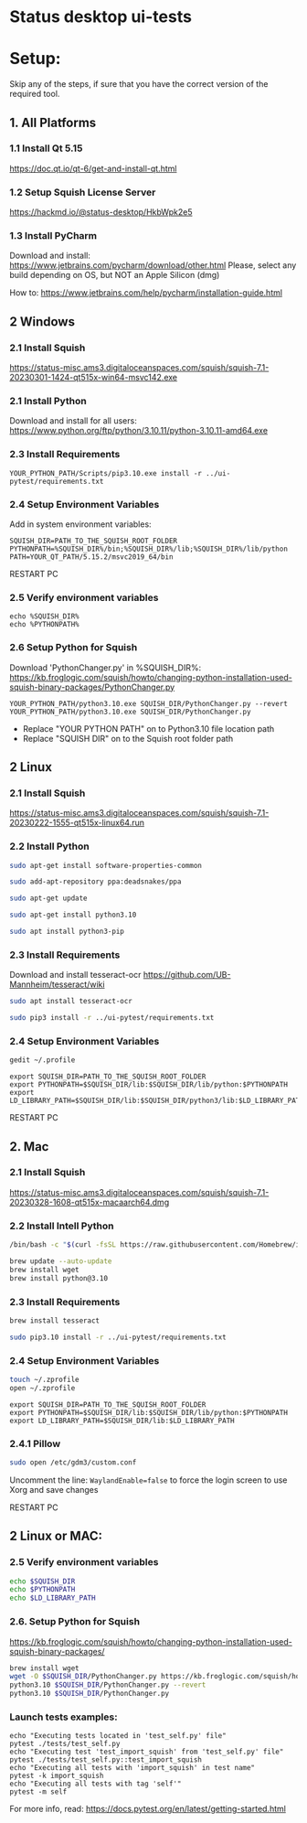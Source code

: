 # Status desktop ui-tests

# Setup:
Skip any of the steps, if sure that you have the correct version of the required tool.
## 1. All Platforms
### 1.1 Install Qt 5.15
https://doc.qt.io/qt-6/get-and-install-qt.html
### 1.2 Setup Squish License Server
https://hackmd.io/@status-desktop/HkbWpk2e5
### 1.3 Install PyCharm
Download and install:
https://www.jetbrains.com/pycharm/download/other.html
Please, select any build depending on OS, but NOT an Apple Silicon (dmg)

How to: https://www.jetbrains.com/help/pycharm/installation-guide.html

## 2 Windows
### 2.1 Install Squish
https://status-misc.ams3.digitaloceanspaces.com/squish/squish-7.1-20230301-1424-qt515x-win64-msvc142.exe
### 2.1 Install Python
Download and install for all users: https://www.python.org/ftp/python/3.10.11/python-3.10.11-amd64.exe
### 2.3 Install Requirements
```
YOUR_PYTHON_PATH/Scripts/pip3.10.exe install -r ../ui-pytest/requirements.txt
```
### 2.4 Setup Environment Variables
Add in system environment variables:
```
SQUISH_DIR=PATH_TO_THE_SQUISH_ROOT_FOLDER
PYTHONPATH=%SQUISH_DIR%/bin;%SQUISH_DIR%/lib;%SQUISH_DIR%/lib/python
PATH=YOUR_QT_PATH/5.15.2/msvc2019_64/bin
```
RESTART PC
### 2.5 Verify environment variables
```
echo %SQUISH_DIR%
echo %PYTHONPATH%
```
### 2.6 Setup Python for Squish
Download 'PythonChanger.py' in %SQUISH_DIR%: 
https://kb.froglogic.com/squish/howto/changing-python-installation-used-squish-binary-packages/PythonChanger.py
```
YOUR_PYTHON_PATH/python3.10.exe SQUISH_DIR/PythonChanger.py --revert
YOUR_PYTHON_PATH/python3.10.exe SQUISH_DIR/PythonChanger.py
```
- Replace "YOUR PYTHON PATH" on to Python3.10 file location path 
- Replace "SQUISH DIR" on to the Squish root folder path


## 2 Linux
### 2.1 Install Squish
https://status-misc.ams3.digitaloceanspaces.com/squish/squish-7.1-20230222-1555-qt515x-linux64.run
### 2.2 Install Python
```bash
sudo apt-get install software-properties-common
```
```bash
sudo add-apt-repository ppa:deadsnakes/ppa
```
```bash
sudo apt-get update
```
```bash
sudo apt-get install python3.10
```
```bash
sudo apt install python3-pip
```
### 2.3 Install Requirements
Download and install tesseract-ocr https://github.com/UB-Mannheim/tesseract/wiki
```bash
sudo apt install tesseract-ocr
```
```bash
sudo pip3 install -r ../ui-pytest/requirements.txt
```
### 2.4 Setup Environment Variables
```bash
gedit ~/.profile
```
```
export SQUISH_DIR=PATH_TO_THE_SQUISH_ROOT_FOLDER
export PYTHONPATH=$SQUISH_DIR/lib:$SQUISH_DIR/lib/python:$PYTHONPATH
export LD_LIBRARY_PATH=$SQUISH_DIR/lib:$SQUISH_DIR/python3/lib:$LD_LIBRARY_PATH
```
RESTART PC

## 2. Mac
### 2.1 Install Squish
https://status-misc.ams3.digitaloceanspaces.com/squish/squish-7.1-20230328-1608-qt515x-macaarch64.dmg
### 2.2 Install Intell Python
```bash
/bin/bash -c "$(curl -fsSL https://raw.githubusercontent.com/Homebrew/install/HEAD/install.sh)"
```
```bash
brew update --auto-update
brew install wget
brew install python@3.10
```
### 2.3 Install Requirements
```bash
brew install tesseract
```
```bash
sudo pip3.10 install -r ../ui-pytest/requirements.txt
```
### 2.4 Setup Environment Variables
```bash
touch ~/.zprofile
open ~/.zprofile
```
```
export SQUISH_DIR=PATH_TO_THE_SQUISH_ROOT_FOLDER
export PYTHONPATH=$SQUISH_DIR/lib:$SQUISH_DIR/lib/python:$PYTHONPATH
export LD_LIBRARY_PATH=$SQUISH_DIR/lib:$LD_LIBRARY_PATH
```
### 2.4.1 Pillow
```bash
sudo open /etc/gdm3/custom.conf
```
Uncomment the line: `WaylandEnable=false` to force the login screen to use Xorg and save changes

RESTART PC

## 2 Linux or MAC:
### 2.5 Verify environment variables
```bash
echo $SQUISH_DIR
echo $PYTHONPATH
echo $LD_LIBRARY_PATH
```
### 2.6. Setup Python for Squish
https://kb.froglogic.com/squish/howto/changing-python-installation-used-squish-binary-packages/
```bash
brew install wget
wget -O $SQUISH_DIR/PythonChanger.py https://kb.froglogic.com/squish/howto/changing-python-installation-used-squish-binary-packages/PythonChanger.py
python3.10 $SQUISH_DIR/PythonChanger.py --revert
python3.10 $SQUISH_DIR/PythonChanger.py
```
### Launch tests examples:
```
echo "Executing tests located in 'test_self.py' file"
pytest ./tests/test_self.py
echo "Executing test 'test_import_squish' from 'test_self.py' file"
pytest ./tests/test_self.py::test_import_squish
echo "Executing all tests with 'import_squish' in test name"
pytest -k import_squish
echo "Executing all tests with tag 'self'"
pytest -m self
```
For more info, read: https://docs.pytest.org/en/latest/getting-started.html
